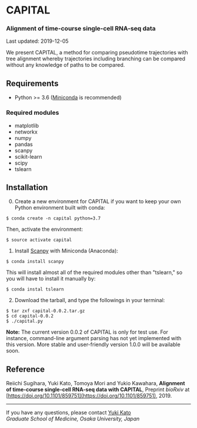 # CAPITAL

### Alignment of time-course single-cell RNA-seq data

Last updated: 2019-12-05

We present CAPITAL, a method for comparing pseudotime trajectories with tree alignment whereby trajectories including branching can be compared without any knowledge of paths to be compared.

## Requirements
* Python >= 3.6 ([Miniconda](https://docs.conda.io/en/latest/miniconda.html) is recommended)

### Required modules
* matplotlib
* networkx
* numpy
* pandas
* scanpy
* scikit-learn
* scipy
* tslearn

## Installation
0. Create a new environment for CAPITAL if you want to keep your own Python environment built with conda:
```
$ conda create -n capital python=3.7
```
Then, activate the environment:
```
$ source activate capital
```

1. Install [Scanpy](https://scanpy.readthedocs.io/en/latest/index.html) with Miniconda (Anaconda):
```
$ conda install scanpy
```
This will install almost all of the required modules other than "tslearn," so you will have to install it manually by:
```
$ conda instal tslearn
```

2. Download the tarball, and type the followings in your terminal:
```
$ tar zxf capital-0.0.2.tar.gz
$ cd capital-0.0.2
$ ./capital.py
```

**Note:**
The current version 0.0.2 of CAPITAL is only for test use.
For instance, command-line argument parsing has not yet implemented with this version.
More stable and user-friendly version 1.0.0 will be available soon.

## Reference
Reiichi Sugihara, Yuki Kato, Tomoya Mori and Yukio Kawahara,
**Alignment of time-course single-cell RNA-seq data with CAPITAL**,
Preprint *bioRxiv* at [https://doi.org/10.1101/859751](https://doi.org/10.1101/859751), 2019.

---
If you have any questions, please contact [Yuki Kato](http://www.med.osaka-u.ac.jp/pub/rna/ykato/)  
*Graduate School of Medicine, Osaka University, Japan*
